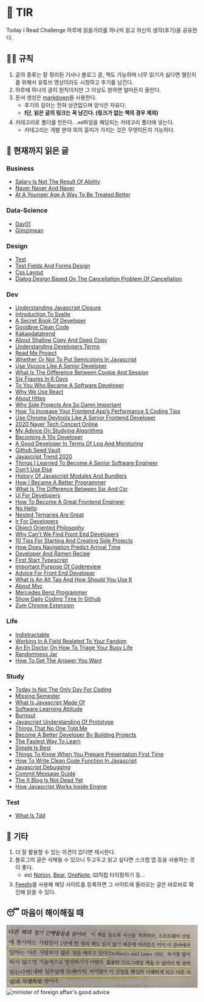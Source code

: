 # 📖 TIR
Today I Read Challenge
하루에 읽을거리를 하나씩 읽고 자신의 생각(후기)을 공유한다.   

## 👩‍⚖️ 규칙  

1. 글의 종류는 잘 정리된 기사나 블로그 글, 책도 가능하며 너무 읽기가 싫다면 챌린지를 위해서 유튜브 영상이라도 시청하고 후기를 남긴다. 
2. 하루에 하나의 글이 원칙이지만 그 이상도 원하면 얼마든지 올린다. 
3. 문서 생성은 [markdown](https://gist.github.com/ihoneymon/652be052a0727ad59601)을 사용한다.   
    - 후기의 길이는 전혀 상관없으며 양식은 자유다.  
    - **❗단, 읽은 글의 링크는 꼭 남긴다. (링크가 없는 책의 경우 제외)** 
4. 카테고리로 폴더를 만든다. `.md`파일을 해당되는 카테고리 폴더에 넣는다.   
    - 카테고리는 개발 분야 외의 흥미가 가지는 것은 무엇이든지 가능하다.   

## 📰 현재까지 읽은 글  
### Business

- [Salary Is Not The Result Of Ability](Business/Salary-is-not-the-result-of-ability..md)
- [Naver Naver And Naver](Business/naver-naver-and-naver.md)
- [At A Younger Age A Way To Be Treated Better](Business/at-a-younger-age-a-way-to-be-treated-better.md)

### Data-Science

- [Day01](Data-Science/Day01.md)
- [Gimzimean](Data-Science/GIMZIMEAN.md)

### Design

- [Test](Design/test.md)
- [Text Fields And Forms Design](Design/text-fields-and-forms-design.md)
- [Css Layout](Design/css-layout.md)
- [Dialog Design Based On The Cancellation Problem Of Cancellation](Design/dialog-design-based-on-the-cancellation-problem-of-cancellation.md)

### Dev

- [Understanding Javascript Closure](Dev/understanding-javascript-closure.md)
- [Introduction To Svelte](Dev/introduction-to-svelte.md)
- [A Secret Book Of Developer](Dev/a-secret-book-of-developer.md)
- [Goodbye Clean Code](Dev/goodbye-clean-code.md)
- [Kakaodatatrend](Dev/kakaodatatrend.md)
- [About Shallow Copy And Deep Copy](Dev/about-shallow-copy-and-deep-copy.md)
- [Understanding Developers Terms](Dev/understanding-developers-terms.md)
- [Read Me Project](Dev/read-me-project.md)
- [Whether Or Not To Put Semicolons In Javascript](Dev/whether-or-not-to-put-semicolons-in-javaScript.md)
- [Use Vscoce Like A Senior Developer](Dev/use-vscoce-like-a-senior-developer.md)
- [What Is The Difference Between Cookie And Session](Dev/what-is-the-difference-between-cookie-and-session.md)
- [Six Figures In 6 Days](Dev/six-figures-in-6-days.md)
- [To You Who Became A Software Developer](Dev/to-you-who-became-a-software-developer.md)
- [Why We Use React](Dev/why-we-use-react.md)
- [About Https](Dev/about-https.md)
- [Why Side Projects Are So Damn Important](Dev/why-side-projects-are-so-damn-important.md)
- [How To Increase Your Frontend App’s Performance 5 Coding Tips](Dev/how-to-increase-your-frontend-app’s-performance-5-coding-tips.md)
- [Use Chrome Devtools Like A Senior Frontend Developer](Dev/use-chrome-devTools-like-a-senior-frontend-developer.md)
- [2020 Naver Tech Concert Online](Dev/2020-naver-tech-concert-online.md)
- [My Advice On Studying Algorithms](Dev/my-advice-on-studying-algorithms.md)
- [Becoming A 10x Developer](Dev/becoming-a-10x-developer.md)
- [A Good Developer In Terms Of Log And Monitoring](Dev/a-good-developer-in-terms-of-log-and-monitoring.md)
- [Github Seed Vault](Dev/github-seed-vault.md)
- [Javascript Trend 2020](Dev/javascript-trend-2020.md)
- [Things I Learned To Become A Senior Software Engineer](Dev/things-i-learned-to-become-a-senior-software-engineer.md)
- [Don't Use Else](Dev/don't-use-else.md)
- [History Of Javascript Modules And Bundlers](Dev/history-of-javascript-modules-and-bundlers.md)
- [How I Became A Better Programmer](Dev/how-i-became-a-better-programmer.md)
- [What Is The Difference Between Ssr And Csr](Dev/what-is-the-difference-between-SSR-and-CSR.md)
- [Ui For Developers](Dev/ui-for-developers.md)
- [How To Become A Great Frontend Engineer](Dev/how-to-become-a-great-frontend-engineer.md)
- [No Hello](Dev/no-hello.md)
- [Nested Ternaries Are Great](Dev/nested-ternaries-are-great.md)
- [Ir For Developers](Dev/ir-for-developers.md)
- [Object Oriented Philosophy](Dev/object-oriented-philosophy.md)
- [Why Can't We Find Front End Developers](Dev/why-can't-we-find-front-end-developers.md)
- [10 Tips For Starting And Creating Side Projects](Dev/10-tips-for-starting-and-creating-side-projects.md)
- [How Does Navigation Predict Arrival Time](Dev/how-does-navigation-predict-arrival-time.md)
- [Developer And Ramen Recipe](Dev/developer-and-ramen-recipe.md)
- [First Start Typescript](Dev/first-start-typescript.md)
- [Important Purpose Of Codereview](Dev/important-purpose-of-codereview.md)
- [Advice For Front End Developer](Dev/advice-for-front-end-developer.md)
- [What Is An Alt Tag And How Should You Use It](Dev/what-is-an-alt-tag-and-how-should-you-use-it.md)
- [About Mvc](Dev/about-mvc.md)
- [Mercedes Benz Programmer](Dev/mercedes-benz-programmer.md)
- [Show Daily Coding Time In Github](Dev/show-daily-coding-time-in-github.md)
- [Zum Chrome Extension](Dev/zum-chrome-extension.md)

### Life

- [Indistractable](Life/indistractable.md)
- [Working In A Field Realated To Your Fandom](Life/working-in-a-field-realated-to-your-fandom.md)
- [An En Doctor On How To Triage Your Busy Life](Life/an-en-doctor-on-how-to-triage-your-busy-life.md)
- [Randomness Jar](Life/randomness-jar.md)
- [How To Get The Answer You Want](Life/how-to-get-the-answer-you-want.md)

### Study

- [Today Is Not The Only Day For Coding](Study/today-is-not-the-only-day-for-coding.md)
- [Missing Semester](Study/missing-semester.md)
- [What Is Javascript Made Of](Study/what-is-javascript-made-of.md)
- [Software Learning Attitude](Study/software-learning-attitude.md)
- [Burnout](Study/burnout.md)
- [Javascript Understanding Of Prototype](Study/javascript-understanding-of-prototype.md)
- [Things That No One Told Me](Study/things-that-no-one-told-me.md)
- [Become A Better Developer By Building Projects](Study/become-a-better-developer-by-building-projects.md)
- [The Fastest Way To Learn](Study/the-fastest-way-to-learn.md)
- [Simple Is Best](Study/simple-is-best.md)
- [Things To Know When You Prepare Presentation First Time](Study/things-to-know-when-you-prepare-presentation-first-time.md)
- [How To Write Clean Code Function In Javascript](Study/how-to-write-clean-code-function-in-javascript.md)
- [Javascript Debugging](Study/javascript-debugging.md)
- [Commit Message Guide](Study/commit-message-guide.md)
- [The It Blog Is Not Dead Yet](Study/the-IT-blog-is-not-dead-yet.md)
- [How Javascript Works Inside Engine](Study/how-javascript-works-inside-engine.md)

### Test

- [What Is Tdd](Test/what-is-TDD.md)

## 💬 기타  
1. 더 잘 활용할 수 있는 의견이 있다면 제시한다.  
2. 블로그의 글은 삭제될 수 있으니 두고두고 읽고 싶다면 스크랩 앱 등을 사용하는 것이 좋다.  
    - ex) [Notion](https://www.notion.so/), [Bear](https://bear.app/), [OneNote](https://www.onenote.com/), ⌨️직접 타이핑하기 등...
3. [Feedly](https://feedly.com/)를 사용해 해당 사이트를 등록하면 그 사이트에 올라오는 글은 바로바로 확인해 읽을 수 있다.   


## 😴 마음이 해이해질 때 

![code-complete2](img/IMG_7770.jpg)
![minister of foreign affair's good advice](img/kang.png)

